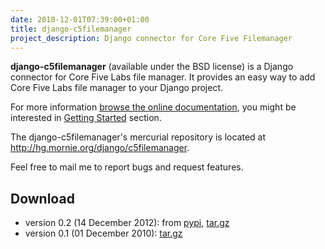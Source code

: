```yaml
---
date: 2010-12-01T07:39:00+01:00
title: django-c5filemanager
project_description: Django connector for Core Five Filemanager
---
```


**django-c5filemanager** (available under the BSD license) is a Django connector
for Core Five Labs file manager. It provides an easy way to add Core Five Labs
file manager to your Django project.

For more information [browse the online documentation][docs], you might be
interested in [Getting Started][docs_start] section.

The django-c5filemanager's mercurial repository is located at
<http://hg.mornie.org/django/c5filemanager>.

Feel free to mail me to report bugs and request features.

## Download ##

 * version 0.2 (14 December 2012): from [pypi][pypi_v0.2], [tar.gz][tarball_v0.2]
 * version 0.1 (01 December 2010): [tar.gz][tarball_v0.1]


[docs]: http://docs.mornie.org/django-c5filemanager/
[docs_start]: http://docs.mornie.org/django-c5filemanager/getting_started.html

[pypi_v0.2]: https://pypi.python.org/pypi/django-c5filemanager/0.2

[tarball_v0.1]: http://downloads.mornie.org/django-c5filemanager/django-c5filemanager-0.1.tar.gz
[tarball_v0.2]: http://downloads.mornie.org/django-c5filemanager/django-c5filemanager-0.2.tar.gz
